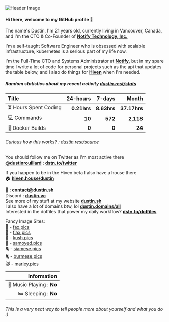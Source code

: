 ![Header Image](https://gcs.dustin.sh/u/cce17dd3c78b35a8.png)

#### Hi there, welcome to my GitHub profile 👋

The name's Dustin, I'm 21 years old, currently living in Vancouver, Canada, and I'm the CTO & Co-Founder of [**Notify Technology, Inc.**](https://notify.me) 

I'm a self-taught Software Engineer who is obsessed with scalable infrastructure, kubernetes is a serious part of my life now.

I'm the Full-Time CTO and Systems Administrator at [**Notify**](https://notify.me), but in my spare time I write a lot of code for personal projects such as the api that updates the table below, and I also do things for [**Hiven**](https://hiven.io) when I'm needed.

##### Random statistics about my recent activity [dustin.rest/stats](https://dustin.rest/stats)

| Title                                       |    24-hours |      7-days |        Month |
| :------------------------------------------ | ----------: | ----------: | -----------: |
| :hourglass_flowing_sand: Hours Spent Coding | **0.21hrs** | **8.63hrs** | **37.17hrs** |
| :computer: Commands                         |      **10** |     **572** |    **2,118** |
| :hammer: Docker Builds                      |       **0** |       **0** |       **24** |

###### Curious how this works? : [dustin.rest/source](https://dustin.rest/source)

You should follow me on Twitter as I'm most active there \
[**@dustinrouillard**](https://dstn.to/twitter) : [**dstn.to/twitter**](https://dstn.to/twitter)

If you happen to be in the Hiven beta I also have a house there \
:house: [**hiven.house/dustin**](https://hiven.house/dustin)

:email: : [**contact@dustin.sh**](mailto://contact@dustin.sh) \
Discord : [**dustin.vc**](https://dustin.vc) \
See more of my stuff at my website [**dustin.sh**](https://dustin.sh) \
I also have a lot of domains btw, lol [**dustin.domains/all**](https://dustin.domains/all) \
Interested in the dotfiles that power my daily workflow? [**dstn.to/dotfiles**](https://dstn.to/dotfiles)

Fancy Image Sites: \
📠  - [fax.pics](https://fax.pics) \
🌱  - [flax.pics](https://flax.pics) \
🍁  - [kush.pics](https://kush.pics) \
🐶  - [samoyed.pics](https://samoyed.pics) \
🐈  - [siamese.pics](https://siamese.pics) \
🐈  - [burmese.pics](https://burmese.pics) \
😾  - [marley.pics](https://marley.pics)


| Information                           |
| ------------------------------------: |
| :musical_note: Music Playing : **No** |
|               :bed: Sleeping : **No** |

###### This is a very neat way to tell people more about yourself and what you do :)

